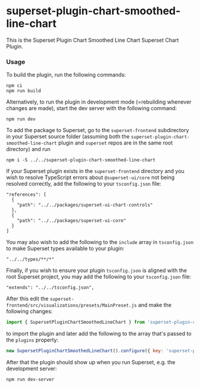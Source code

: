 # superset-plugin-chart-smoothed-line-chart

This is the Superset Plugin Chart Smoothed Line Chart Superset Chart Plugin.

### Usage

To build the plugin, run the following commands:

```
npm ci
npm run build
```

Alternatively, to run the plugin in development mode (=rebuilding whenever changes are made), start the dev server with the following command:

```
npm run dev
```

To add the package to Superset, go to the `superset-frontend` subdirectory in your Superset source folder (assuming both the `superset-plugin-chart-smoothed-line-chart` plugin and `superset` repos are in the same root directory) and run
```
npm i -S ../../superset-plugin-chart-smoothed-line-chart
```

If your Superset plugin exists in the `superset-frontend` directory and you wish to resolve TypeScript errors about `@superset-ui/core` not being resolved correctly, add the following to your `tsconfig.json` file:

```
"references": [
  {
    "path": "../../packages/superset-ui-chart-controls"
  },
  {
    "path": "../../packages/superset-ui-core"
  }
]
```

You may also wish to add the following to the `include` array in `tsconfig.json` to make Superset types available to your plugin:

```
"../../types/**/*"
```

Finally, if you wish to ensure your plugin `tsconfig.json` is aligned with the root Superset project, you may add the following to your `tsconfig.json` file:

```
"extends": "../../tsconfig.json",
```

After this edit the `superset-frontend/src/visualizations/presets/MainPreset.js` and make the following changes:

```js
import { SupersetPluginChartSmoothedLineChart } from 'superset-plugin-chart-smoothed-line-chart';
```

to import the plugin and later add the following to the array that's passed to the `plugins` property:
```js
new SupersetPluginChartSmoothedLineChart().configure({ key: 'superset-plugin-chart-smoothed-line-chart' }),
```

After that the plugin should show up when you run Superset, e.g. the development server:

```
npm run dev-server
```

